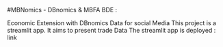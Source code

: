 #MBNomics - DBnomics & MBFA BDE :

Economic Extension with DBnomics Data for social Media
This project is a streamlit app. It aims to present trade Data
The streamlit app is deployed : link